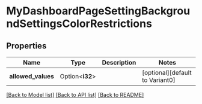 # MyDashboardPageSettingBackgroundSettingsColorRestrictions

## Properties

Name | Type | Description | Notes
------------ | ------------- | ------------- | -------------
**allowed_values** | Option<**i32**> |  | [optional][default to Variant0]

[[Back to Model list]](../README.md#documentation-for-models) [[Back to API list]](../README.md#documentation-for-api-endpoints) [[Back to README]](../README.md)


